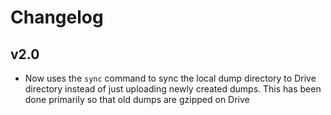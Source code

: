 # Changelog

## v2.0

* Now uses the `sync` command to sync the local dump directory to Drive directory instead of just
uploading newly created dumps. This has been done primarily so that old dumps are gzipped on Drive
